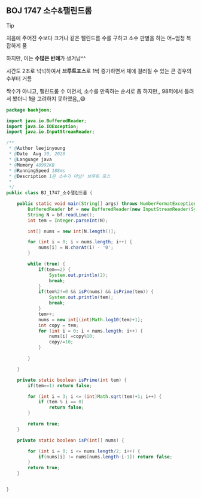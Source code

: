## BOJ 1747 소수&팰린드롬

> [!TIP]
> 처음에 주어진 수보다 크거나 같은 팰린드롬 수를 구하고 소수 판별을 하는 어~엄청 복잡하게 품
>
> 하지만, 이는 <b>수많은 반례</b>가 생겨남^^
>
> 시간도 2초로 넉넉하여서 <b>브루트포스</b>로 1씩 증가하면서 체에 걸러질 수 있는 큰 경우의 수부터 거름
>
> 짝수가 아니고, 팰린드롬 수 이면서, 소수를 만족하는 순서로 품
> 하지만,, 98퍼에서 틀려서 봤더니 <b>1</b>을 고려하지 못하였음,,😅

```java
package baekjoon;

import java.io.BufferedReader;
import java.io.IOException;
import java.io.InputStreamReader;

/**
 * @Author leejinyoung
 * @Date  Aug 30, 2020
 * @Language java
 * @Memory 48992KB
 * @RunningSpeed 188ms
 * @Description 1은 소수가 아님! 브루트 포스
 *
 */
public class BJ_1747_소수팰린드롬 {

	public static void main(String[] args) throws NumberFormatException, IOException {
		BufferedReader bf = new BufferedReader(new InputStreamReader(System.in));
		String N = bf.readLine();
		int tem = Integer.parseInt(N);

		int[] nums = new int[N.length()];

		for (int i = 0; i < nums.length; i++) {
			nums[i] = N.charAt(i) - '0';
		}

		while (true) {
			if(tem==2) {
				System.out.println(2);
				break;
			}
			if(tem%2!=0 && isP(nums) && isPrime(tem)) {
				System.out.println(tem);
				break;
			}
			tem++;
			nums = new int[(int)Math.log10(tem)+1];
			int copy = tem;
			for (int i = 0; i < nums.length; i++) {
				nums[i] =copy%10;
				copy/=10;
			}

		}

	}

	private static boolean isPrime(int tem) {
		if(tem==1) return false;

		for (int i = 3; i <= (int)Math.sqrt(tem)+1; i++) {
			if (tem % i == 0)
				return false;
		}

		return true;
	}

	private static boolean isP(int[] nums) {

		for (int i = 0; i <= nums.length/2; i++) {
			if(nums[i] != nums[nums.length-i-1]) return false;
		}
		return true;
	}


}
```
